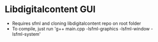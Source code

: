 # Libdigitalcontent GUI

* Requires sfml and cloning libdigitalcontent repo on root folder
* To compile, just run 'g++ main.cpp -lsfml-graphics -lsfml-window -lsfml-system'
